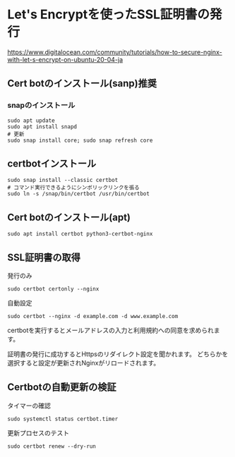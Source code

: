 # Let's Encryptを使ったSSL証明書の発行
https://www.digitalocean.com/community/tutorials/how-to-secure-nginx-with-let-s-encrypt-on-ubuntu-20-04-ja
## Cert botのインストール(sanp)推奨
### snapのインストール
```
sudo apt update
sudo apt install snapd
# 更新
sudo snap install core; sudo snap refresh core
```
## certbotインストール
```
sudo snap install --classic certbot
# コマンド実行できるようにシンボリックリンクを張る
sudo ln -s /snap/bin/certbot /usr/bin/certbot
```
## Cert botのインストール(apt)
```
sudo apt install certbot python3-certbot-nginx
```
## SSL証明書の取得
発行のみ
```
sudo certbot certonly --nginx
```
自動設定
```
sudo certbot --nginx -d example.com -d www.example.com
```
certbotを実行するとメールアドレスの入力と利用規約への同意を求められます。

証明書の発行に成功するとHttpsのリダイレクト設定を聞かれます。
どちらかを選択すると設定が更新されNginxがリロードされます。
## Certbotの自動更新の検証
タイマーの確認
```
sudo systemctl status certbot.timer
```
更新プロセスのテスト
```
sudo certbot renew --dry-run
```